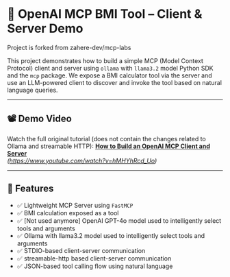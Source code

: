 # 🧠 OpenAI MCP BMI Tool – Client & Server Demo

Project is forked from zahere-dev/mcp-labs

This project demonstrates how to build a simple MCP (Model Context Protocol) client and server using `ollama` with `llama3.2` model Python SDK and the `mcp` package. We expose a BMI calculator tool via the server and use an LLM-powered client to discover and invoke the tool based on natural language queries.

---

## 📽️ Demo Video  
Watch the full original tutorial (does not contain the changes related to Ollama and streamable HTTP): **[How to Build an OpenAI MCP Client and Server](#)**  
_(https://www.youtube.com/watch?v=hMHYhRcd_Uo)_

---

## 🚀 Features

- ✅ Lightweight MCP Server using `FastMCP`
- ✅ BMI calculation exposed as a tool
- ✅ [Not used anymore] OpenAI GPT-4o model used to intelligently select tools and arguments
- ✅ Ollama with llama3.2 model used to intelligently select tools and arguments
- ✅ STDIO-based client-server communication
- ✅ streamable-http based client-server communication
- ✅ JSON-based tool calling flow using natural language

